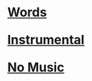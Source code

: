 <h1>
 <!-- <a href="https://jroo3.github.io/sciencefair/musicstroop">Stroop Test</a>   -->
  <a href="https://jroo3.github.io/sciencefair/memory/words">Words</a>
  <p>
     <a href="https://jroo3.github.io/sciencefair/memory/instrumental">Instrumental</a>
    <p>
       <a href="https://jroo3.github.io/sciencefair/memory/nomusic">No Music</a>
